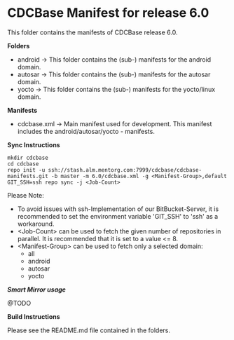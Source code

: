 CDCBase Manifest for release 6.0
================================

This folder contains the manifests of CDCBase release 6.0.


**Folders**

* android &rarr; This folder contains the (sub-) manifests for the android domain.
* autosar &rarr; This folder contains the (sub-) manifests for the autosar domain.
* yocto &rarr; This folder contains the (sub-) manifests for the yocto/linux domain.


**Manifests**

* cdcbase.xml &rarr; Main manifest used for development. This manifest includes the android/autosar/yocto - manifests.


**Sync Instructions**

    mkdir cdcbase
    cd cdcbase
    repo init -u ssh://stash.alm.mentorg.com:7999/cdcbase/cdcbase-manifests.git -b master -m 6.0/cdcbase.xml -g <Manifest-Group>,default
    GIT_SSH=ssh repo sync -j <Job-Count>

Please Note:

- To avoid issues with ssh-Implementation of our BitBucket-Server, it is recommended to set the environment variable 'GIT_SSH' to 'ssh' as a workaround.
- &lt;Job-Count> can be used to fetch the given number of repositories in parallel. It is recommended that it is set to a value <= 8. 
- &lt;Manifest-Group> can be used to fetch only a selected domain:
  - all
  - android
  - autosar
  - yocto

***Smart Mirror usage***

@TODO


**Build Instructions**

Please see the README.md file contained in the folders.
